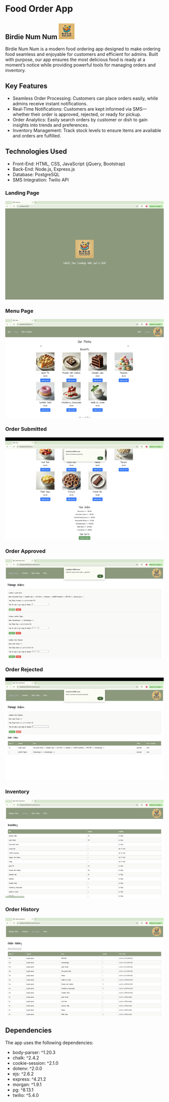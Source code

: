  Food Order App  
=========
## Birdie Num Num  <img src="public/images/Birdie_Num_Num_Logo_1.png" alt="Birdie Num Num Logo" width="50" height="50"/>

Birdie Num Num is a modern food ordering app designed to make ordering food seamless and enjoyable for customers and efficient for admins. Built with purpose, our app ensures the most delicious food is ready at a moment’s notice while providing powerful tools for managing orders and inventory.

## Key Features

- Seamless Order Processing: Customers can place orders easily, while admins receive instant notifications.
- Real-Time Notifications: Customers are kept informed via SMS—whether their order is approved, rejected, or ready for pickup.
- Order Analytics: Easily search orders by customer or dish to gain insights into trends and preferences.
- Inventory Management: Track stock levels to ensure items are available and orders are fulfilled.



## Technologies Used
- Front-End: HTML, CSS, JavaScript (jQuery, Bootstrap)
- Back-End: Node.js, Express.js
- Database: PostgreSQL
- SMS Integration: Twilio API




### Landing Page
![Landing Page](public/images/Landing_Page.png)


### Menu Page
![Menu Page](public/images/Menu.png)


### Order Submitted
![Order Submitted](public/images/Order_Submitted.png)



### Order Approved
![Order Approved](public/images/Order_Approved.png)



### Order Rejected
![Order Rejected](public/images/Order_Rejected.png)



### Inventory
![Inventory](public/images/Inventory.png)



### Order History
![Order History](public/images/Order_History.png)







## Dependencies
The app uses the following dependencies:

- body-parser: ^1.20.3
- chalk: ^2.4.2
- cookie-session: ^2.1.0
- dotenv: ^2.0.0
- ejs: ^2.6.2
- express: ^4.21.2
- morgan: ^1.9.1
- pg: ^8.13.1
- twilio: ^5.4.0
